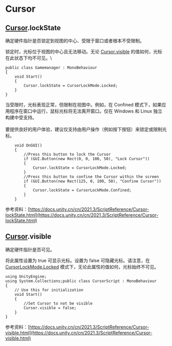 # Cursor

## [Cursor](https://docs.unity.cn/cn/2021.3/ScriptReference/Cursor.html).lockState

确定硬件指针是否锁定到视图的中心、受限于窗口或者根本不受限制。

锁定时，光标位于视图的中心且无法移动。无论 [Cursor.visible](https://docs.unity.cn/cn/2021.3/ScriptReference/Cursor-visible.html) 的值如何，光标在此状态下均不可见。\


```
public class Gamemanager : MonoBehaviour
{
    void Start()
    {
        Cursor.lockState = CursorLockMode.Locked;
    }
}
```

当受限时，光标表现正常，但限制在视图中。例如，在 Confined 模式下，如果应用程序在窗口中运行，鼠标光标将无法离开窗口。仅在 Windows 和 Linux 独立构建中受支持。\
\
要提供良好的用户体验，建议仅支持由用户操作（例如按下按钮）来锁定或限制光标。

```
    void OnGUI()
    {
        //Press this button to lock the Cursor
        if (GUI.Button(new Rect(0, 0, 100, 50), "Lock Cursor"))
        {
            Cursor.lockState = CursorLockMode.Locked;
        }    
        //Press this button to confine the Cursor within the screen
        if (GUI.Button(new Rect(125, 0, 100, 50), "Confine Cursor"))
        {
            Cursor.lockState = CursorLockMode.Confined;
        }
    }
```

参考资料：[https://docs.unity.cn/cn/2021.3/ScriptReference/Cursor-lockState.html](https://docs.unity.cn/cn/2021.3/ScriptReference/Cursor-lockState.html)

## [Cursor](https://docs.unity.cn/cn/2021.3/ScriptReference/Cursor.html).visible



确定硬件指针是否可见。

将此属性设置为 true 可显示光标。设置为 false 可隐藏光标。请注意，在 [CursorLockMode.Locked](https://docs.unity.cn/cn/2021.3/ScriptReference/CursorLockMode.Locked.html) 模式下，无论此属性的值如何，光标始终不可见。

```
using UnityEngine;
using System.Collections;public class CursorScript : MonoBehaviour
{
    // Use this for initialization
    void Start()
    {
        //Set Cursor to not be visible
        Cursor.visible = false;
    }
}
```

参考资料：[https://docs.unity.cn/cn/2021.3/ScriptReference/Cursor-visible.html](https://docs.unity.cn/cn/2021.3/ScriptReference/Cursor-visible.html)
